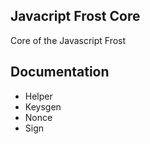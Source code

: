## Javacript Frost Core

Core of the Javascript Frost

## Documentation 

 - Helper
 - Keysgen
 - Nonce
 - Sign

